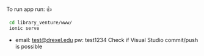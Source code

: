 To run app run: :+1:

```bash
 cd library_venture/www/
 ionic serve
```
* email: test@drexel.edu pw: test1234 
Check if Visual Studio commit/push is possible